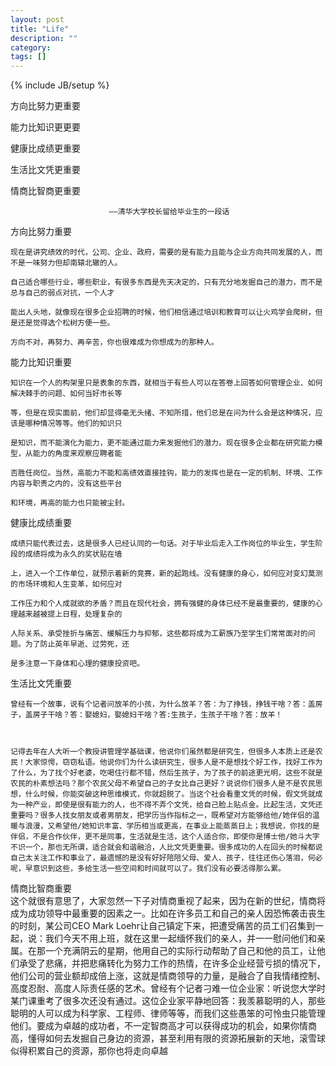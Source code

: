 ```yaml
---
layout: post
title: "Life"
description: ""
category: 
tags: []
---
```

{% include JB/setup %}

方向比努力更重要

能力比知识更更要

健康比成绩更重要

生活比文凭更重要

情商比智商更重要


                          ——清华大学校长留给毕业生的一段话




方向比努力重要


    现在是讲究绩效的时代，公司、企业、政府，需要的是有能力且能与企业方向共同发展的人，而不是一味努力但却南辕北辙的人。
    
    自己适合哪些行业，哪些职业，有很多东西是先天决定的，只有充分地发掘自己的潜力，而不是总与自己的弱点对抗，一个人才
    
    能出人头地，就像现在很多企业招聘的时候，他们相信通过培训和教育可以让火鸡学会爬树，但是还是觉得选个松树方便一些。
    
    方向不对，再努力、再辛苦，你也很难成为你想成为的那种人。




能力比知识重要


    知识在一个人的构架里只是表象的东西，就相当于有些人可以在答卷上回答如何管理企业、如何解决棘手的问题、如何当好市长等
    
    等，但是在现实面前，他们却显得毫无头绪、不知所措，他们总是在问为什么会是这种情况，应该是哪种情况等等。他们的知识只
    
    是知识，而不能演化为能力，更不能通过能力来发掘他们的潜力。现在很多企业都在研究能力模型，从能力的角度来观察应聘者能
    
    否胜任岗位。当然，高能力不能和高绩效直接挂钩，能力的发挥也是在一定的机制、环境、工作内容与职责之内的，没有这些平台
    
    和环境，再高的能力也只能被尘封。
    
    
健康比成绩重要




    成绩只能代表过去，这是很多人已经认同的一句话。对于毕业后走入工作岗位的毕业生，学生阶段的成绩将成为永久的奖状贴在墙
    
    上，进入一个工作单位，就预示着新的竞赛，新的起跑线。没有健康的身心，如何应对变幻莫测的市场环境和人生变革，如何应对
    
    工作压力和个人成就欲的矛盾？而且在现代社会，拥有强健的身体已经不是最重要的，健康的心理越来越被提上日程，处理复杂的
    
    人际关系、承受挫折与痛苦、缓解压力与抑郁，这些都将成为工薪族乃至学生们常常面对的问题。为了防止英年早逝、过劳死，还
    
    是多注意一下身体和心理的健康投资吧。

生活比文凭重要


    曾经有一个故事，说有个记者问放羊的小孩，为什么放羊？答：为了挣钱，挣钱干啥？答：盖房子，盖房子干啥？答：娶媳妇，娶媳妇干啥？答:生孩子，生孩子干啥？答：放羊！

    
    
    记得去年在人大听一个教授讲管理学基础课，他说你们虽然都是研究生，但很多人本质上还是农民！大家惊愕，窃窃私语。他说你们为什么读研究生，很多人是不是想找个好工作，找好工作为了什么，为了找个好老婆，吃喝住行都不错，然后生孩子，为了孩子的前途更光明，这些不就是农民的朴素想法吗？那个农民父母不希望自己的子女比自己更好？说说你们很多人是不是农民思想，什么时候，你能突破这种思维模式，你就超脱了。当这个社会看重文凭的时候，假文凭就成为一种产业，即使是很有能力的人，也不得不弄个文凭，给自己脸上贴点金。比起生活，文凭还重要吗？很多人找女朋友或者男朋友，把学历当作指标之一，既希望对方能够给他/她伴侣的温暖与浪漫，又希望他/她知识丰富、学历相当或更高，在事业上能蒸蒸日上；我想说，你找的是伴侣，不是合作伙伴，更不是同事，生活就是生活，这个人适合你，即使你是博士他/她斗大字不识一个，那也无所谓，适合就会和谐融洽，人比文凭更重要。很多成功的人在回头的时候都说自己太关注工作和事业了，最遗憾的是没有好好陪陪父母、爱人、孩子，往往还伤心落泪，何必呢，早意识到这些，多给生活一些空间和时间就可以了。我们没有必要活得那么累。
情商比智商重要  
这个就很有意思了，大家忽然一下子对情商重视了起来，因为在新的世纪，情商将成为成功领导中最重要的因素之一。比如在许多员工和自己的亲人因恐怖袭击丧生的时刻，某公司CEO Mark Loehr让自己镇定下来，把遭受痛苦的员工们召集到一起，说：我们今天不用上班，就在这里一起缅怀我们的亲人，并一一慰问他们和亲属。在那一个充满阴云的星期，他用自己的实际行动帮助了自己和他的员工，让他们承受了悲痛，并把悲痛转化为努力工作的热情，在许多企业经营亏损的情况下，他们公司的营业额却成倍上涨，这就是情商领导的力量，是融合了自我情绪控制、高度忍耐、高度人际责任感的艺术。曾经有个记者刁难一位企业家：听说您大学时某门课重考了很多次还没有通过。这位企业家平静地回答：我羡慕聪明的人，那些聪明的人可以成为科学家、工程师、律师等等，而我们这些愚笨的可怜虫只能管理他们。要成为卓越的成功者，不一定智商高才可以获得成功的机会，如果你情商高，懂得如何去发掘自己身边的资源，甚至利用有限的资源拓展新的天地，滚雪球似得积累自己的资源，那你也将走向卓越
